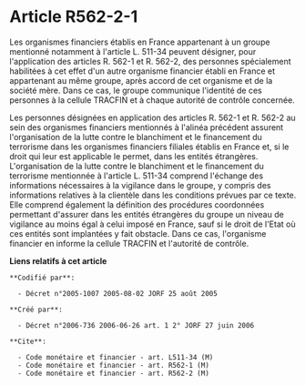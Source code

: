 # Article R562-2-1

Les organismes financiers établis en France appartenant à un groupe mentionné notamment à l'article L. 511-34 peuvent
désigner, pour l'application des articles R. 562-1 et R. 562-2, des personnes spécialement habilitées à cet effet d'un autre
organisme financier établi en France et appartenant au même groupe, après accord de cet organisme et de la société mère. Dans
ce cas, le groupe communique l'identité de ces personnes à la cellule TRACFIN et à chaque autorité de contrôle concernée.

Les personnes désignées en application des articles R. 562-1 et R. 562-2 au sein des organismes financiers mentionnés à
l'alinéa précédent assurent l'organisation de la lutte contre le blanchiment et le financement du terrorisme dans les
organismes financiers filiales établis en France et, si le droit qui leur est applicable le permet, dans les entités
étrangères. L'organisation de la lutte contre le blanchiment et le financement du terrorisme mentionnée à l'article L. 511-34
comprend l'échange des informations nécessaires à la vigilance dans le groupe, y compris des informations relatives à la
clientèle dans les conditions prévues par ce texte. Elle comprend également la définition des procédures coordonnées
permettant d'assurer dans les entités étrangères du groupe un niveau de vigilance au moins égal à celui imposé en France,
sauf si le droit de l'Etat où ces entités sont implantées y fait obstacle. Dans ce cas, l'organisme financier en informe la
cellule TRACFIN et l'autorité de contrôle.

**Liens relatifs à cet article**

	**Codifié par**:

	  - Décret n°2005-1007 2005-08-02 JORF 25 août 2005

	**Créé par**:

	  - Décret n°2006-736 2006-06-26 art. 1 2° JORF 27 juin 2006

	**Cite**:

	  - Code monétaire et financier - art. L511-34 (M)
	  - Code monétaire et financier - art. R562-1 (M)
	  - Code monétaire et financier - art. R562-2 (M)
